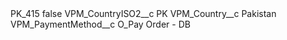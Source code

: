 <?xml version="1.0" encoding="UTF-8"?>
<CustomMetadata xmlns="http://soap.sforce.com/2006/04/metadata" xmlns:xsi="http://www.w3.org/2001/XMLSchema-instance" xmlns:xsd="http://www.w3.org/2001/XMLSchema">
    <label>PK_415</label>
    <protected>false</protected>
    <values>
        <field>VPM_CountryISO2__c</field>
        <value xsi:type="xsd:string">PK</value>
    </values>
    <values>
        <field>VPM_Country__c</field>
        <value xsi:type="xsd:string">Pakistan</value>
    </values>
    <values>
        <field>VPM_PaymentMethod__c</field>
        <value xsi:type="xsd:string">O_Pay Order - DB</value>
    </values>
</CustomMetadata>
